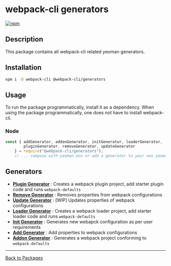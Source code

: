 # webpack-cli generators

[![npm](https://img.shields.io/npm/dm/@webpack-cli/generators.svg)](https://www.npmjs.com/package/@webpack-cli/generators)

## Description

This package contains all webpack-cli related yeoman generators. 

## Installation

```bash
npm i -D webpack-cli @webpack-cli/generators
```

## Usage

To run the package programmatically, install it as a dependency. When using the package programmatically, one does not have to install webpack-cli.

### Node

```js
const { addGenerator, addonGenerator, initGenerator, loaderGenerator, 
        pluginGenerator, removeGenerator, updateGenerator 
    } = require("@webpack-cli/generators");
    // ... compose with yeoman env or add a generator to your own yeoman project
```
## Generators

- [**Plugin Generator**](https://github.com/webpack/webpack-cli/blob/master/packages/generators/plugin-generator.ts) : Creates a webpack plugin project, add starter plugin code and runs `webpack-defaults`
- [**Remove Generator**](https://github.com/webpack/webpack-cli/blob/master/packages/generators/remove-generator.ts) : Removes properties from webpack configurations
- [**Update Generator**](https://github.com/webpack/webpack-cli/blob/master/packages/generators/update-generator.ts) : [WIP] Updates properties of webpack configurations
- [**Loader Generator**](https://github.com/webpack/webpack-cli/blob/master/packages/generators/loader-generator.ts) : Creates a webpack loader project, add starter loader code and runs `webpack-defaults`
- [**Init Generator**](https://github.com/webpack/webpack-cli/blob/master/packages/generators/init-generator.ts)   : Generates new webapck configuration as per user requirements
- [**Add Generator**](https://github.com/webpack/webpack-cli/blob/master/packages/generators/add-generator.ts)    : Add properties to webpack configurations
- [**Addon Generator**](https://github.com/webpack/webpack-cli/blob/master/packages/generators/addon-generator.ts)  : Generates a webpack project conforming to `webpack-defaults`
---
[Back to Packages](https://github.com/webpack/webpack-cli/tree/master/packages)
